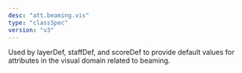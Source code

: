 ```yaml
---
desc: "att.beaming.vis"
type: "classSpec"
version: "v3"
---
```


Used by layerDef, staffDef, and scoreDef to provide default values for attributes
in the
visual domain related to beaming.